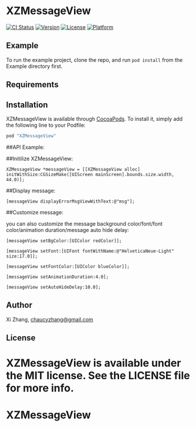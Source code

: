 # XZMessageView

[![CI Status](http://img.shields.io/travis/tringappsXiZhang/XZMessageView.svg?style=flat)](https://travis-ci.org/tringappsXiZhang/XZMessageView)
[![Version](https://img.shields.io/cocoapods/v/XZMessageView.svg?style=flat)](http://cocoapods.org/pods/XZMessageView)
[![License](https://img.shields.io/cocoapods/l/XZMessageView.svg?style=flat)](http://cocoapods.org/pods/XZMessageView)
[![Platform](https://img.shields.io/cocoapods/p/XZMessageView.svg?style=flat)](http://cocoapods.org/pods/XZMessageView)

## Example

To run the example project, clone the repo, and run `pod install` from the Example directory first.

## Requirements

## Installation

XZMessageView is available through [CocoaPods](http://cocoapods.org). To install
it, simply add the following line to your Podfile:

```ruby
pod "XZMessageView"
```
##API Example:

##Initilize XZMessageView: 
```
XZMessageView *messageView = [[XZMessageView alloc] initWithSize:CGSizeMake([UIScreen mainScreen].bounds.size.width, 44.0)];
```

##Display message:
```
[messageView displayErrorMsgViewWithText:@"msg"];
```


##Customize message:

you can also customize the message background color/font/font color/animation duration/message auto hide delay:

```
[messageView setBgColor:[UIColor redColor]];

[messageView setFont:[UIFont fontWithName:@"HelveticaNeue-Light" size:17.0]];

[messageView setFontColor:[UIColor blueColor]];

[messageView setAnimationDuration:4.0];

[messageView setAutoHideDelay:10.0];
```

## Author

Xi Zhang, chaucyzhang@gmail.com

## License

XZMessageView is available under the MIT license. See the LICENSE file for more info.
=======
# XZMessageView










